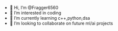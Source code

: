 - 👋 Hi, I’m @Fragger6560
- 👀 I’m interested in coding
- 🌱 I’m currently learning c++,python,dsa
- 💞️ I’m looking to collaborate on future ml/ai projects


<!---
Fragger6560/Fragger6560 is a ✨ special ✨ repository because its `README.md` (this file) appears on your GitHub profile.
You can click the Preview link to take a look at your changes.
--->
